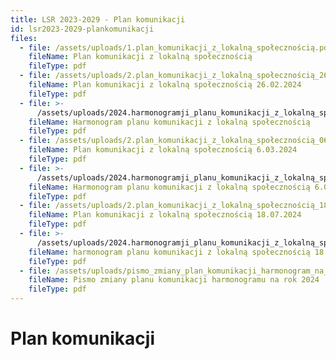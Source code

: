 ```yaml
---
title: LSR 2023-2029 - Plan komunikacji
id: lsr2023-2029-plankomunikacji
files:
  - file: /assets/uploads/1.plan_komunikacji_z_lokalną_społecznością.pdf
    fileName: Plan komunikacji z lokalną społecznością
    fileType: pdf
  - file: /assets/uploads/2.plan_komunikacji_z_lokalną_społecznością_26.02.2024.pdf
    fileName: Plan komunikacji z lokalną społecznością 26.02.2024
    fileType: pdf
  - file: >-
      /assets/uploads/2024.harmonogramji_planu_komunikacji_z_lokalną_społecznością_26.02.2024.pdf
    fileName: Harmonogram planu komunikacji z lokalną społecznością
    fileType: pdf
  - file: /assets/uploads/2.plan_komunikacji_z_lokalną_społecznością_06.03.2024.pdf
    fileName: Plan komunikacji z lokalną społecznością 6.03.2024
    fileType: pdf
  - file: >-
      /assets/uploads/2024.harmonogramji_planu_komunikacji_z_lokalną_społecznością_06.03.2024.pdf
    fileName: Harmonogram planu komunikacji z lokalną społecznością 6.03.2024
    fileType: pdf
  - file: /assets/uploads/2.plan_komunikacji_z_lokalną_społecznością_18.07.2024.pdf
    fileName: Plan komunikacji z lokalną społecznością 18.07.2024
    fileType: pdf
  - file: >-
      /assets/uploads/2024.harmonogramji_planu_komunikacji_z_lokalną_społecznością_18.07.2024.pdf
    fileName: harmonogram planu komunikacji z lokalną społecznością 18.07.2024
    fileType: pdf
  - file: /assets/uploads/pismo_zmiany_plan_komunikacji_harmonogram_na_rok_2024.pdf
    fileName: Pismo zmiany planu komunikacji harmonogramu na rok 2024
    fileType: pdf
---
```

# Plan komunikacji
